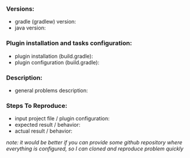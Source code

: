 ### Versions:
- gradle (gradlew) version:
- java version:

### Plugin installation and tasks configuration:
- plugin installation (build.gradle):
- plugin configuration (build.gradle):

### Description:
- general problems description:

### Steps To Reproduce:
- input project file / plugin configuration:
- expected result / behavior:
- actual result / behavior:

*note: it would be better if you can provide some github repository where everything is configured, so I can cloned and reproduce problem quickly*
